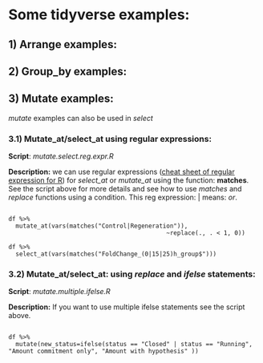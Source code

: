 # Some tidyverse examples:

## 1) Arrange examples:

## 2) Group_by examples:

## 3) Mutate examples:

*mutate* examples can also be used in *select*

### 3.1) Mutate_at/select_at using regular expressions:

**Script**: *mutate.select.reg.expr.R*

**Description:** we can use regular expressions ([cheat sheet of regular expression for R](https://rstudio.com/wp-content/uploads/2016/09/RegExCheatsheet.pdf)) for *select_at* or *mutate_at* using the function: **matches**. See the script above for more details and see how to use *matches* and *replace* functions using a condition. This reg expression: | means: *or*.

```{r}

df %>%
  mutate_at(vars(matches("Control|Regeneration")),
                                            ~replace(., . < 1, 0))

df %>%
  select_at(vars(matches("FoldChange_(0|15|25)h_group$")))          

```

### 3.2) Mutate_at/select_at: using *replace* and *ifelse* statements:

**Script**: *mutate.multiple.ifelse.R*

**Description:** If you want to use multiple ifelse statements see the script above. 

```{r}

df %>%
  mutate(new_status=ifelse(status == "Closed" | status == "Running", "Amount commitment only", "Amount with hypothesis" ))

```
